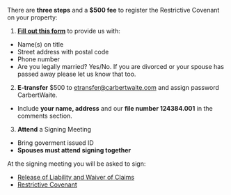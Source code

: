 There are **three steps** and a **$500 fee** to register the Restrictive Covenant on your property:


1. **[Fill out this form](../signup)** to provide us with:
* Name(s) on title
* Street address with postal code
* Phone number
* Are you legally married? Yes/No. If you are divorced or your spouse has passed away please let us know that too.
2. **E-transfer** $500 to etransfer@carbertwaite.com and assign password CarbertWaite. 
* Include **your name, address** and our **file number 124384.001** in the comments section.
3. **Attend** a Signing Meeting
* Bring goverment issued ID
* **Spouses must attend signing together**

At the signing meeting you will be asked to sign:
* [Release of Liability and Waiver of Claims](../docs/ReleaseofLiabilityandWaiverofClaims-FINAL.pdf)
* [Restrictive Covenant](../docs/RCJune102024-FINAL.pdf)
